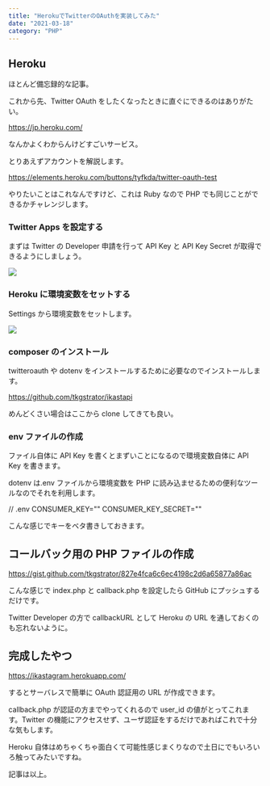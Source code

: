 ```yaml
---
title: "HerokuでTwitterのOAuthを実装してみた"
date: "2021-03-18"
category: "PHP"
---
```


## Heroku

ほとんど備忘録的な記事。

これから先、Twitter OAuth をしたくなったときに直ぐにできるのはありがたい。

https://jp.heroku.com/

なんかよくわからんけどすごいサービス。

とりあえずアカウントを解説します。

https://elements.heroku.com/buttons/tyfkda/twitter-oauth-test

やりたいことはこれなんですけど、これは Ruby なので PHP でも同じことができるかチャレンジします。

### Twitter Apps を設定する

まずは Twitter の Developer 申請を行って API Key と API Key Secret が取得できるようにしましょう。

![](https://pbs.twimg.com/media/EwwYOvkVoAI_nZi?format=jpg&name=4096x4096)

### Heroku に環境変数をセットする

Settings から環境変数をセットします。

![](https://pbs.twimg.com/media/EwwXNq9VkAQaCWK?format=jpg&name=4096x4096)

### composer のインストール

twitteroauth や dotenv をインストールするために必要なのでインストールします。

https://github.com/tkgstrator/ikastapi

めんどくさい場合はここから clone してきても良い。

### env ファイルの作成

ファイル自体に API Key を書くとまずいことになるので環境変数自体に API Key を書きます。

dotenv は.env ファイルから環境変数を PHP に読み込ませるための便利なツールなのでそれを利用します。

// .env
CONSUMER_KEY=""
CONSUMER_KEY_SECRET=""

こんな感じでキーをベタ書きしておきます。

## コールバック用の PHP ファイルの作成

https://gist.github.com/tkgstrator/827e4fca6c6ec4198c2d6a65877a86ac

こんな感じで index.php と callback.php を設定したら GitHub にプッシュするだけです。

Twitter Developer の方で callbackURL として Heroku の URL を通しておくのも忘れないように。

## 完成したやつ

https://ikastagram.herokuapp.com/

するとサーバレスで簡単に OAuth 認証用の URL が作成できます。

callback.php が認証の方までやってくれるので user_id の値がとってこれます。Twitter の機能にアクセスせず、ユーザ認証をするだけであればこれで十分な気もします。

Heroku 自体はめちゃくちゃ面白くて可能性感じまくりなので土日にでもいろいろ触ってみたいですね。

記事は以上。
